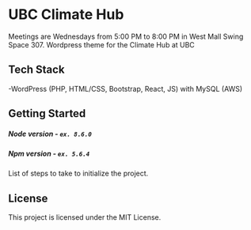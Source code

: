 # UBC Climate Hub 

Meetings are Wednesdays from 5:00 PM to 8:00 PM in West Mall Swing Space 307.
Wordpress theme for the Climate Hub at UBC

## Tech Stack
-WordPress (PHP, HTML/CSS, Bootstrap, React, JS) with MySQL (AWS)

## Getting Started
##### Node version - `ex. 8.6.0`
##### Npm version - `ex. 5.6.4`
List of steps to take to initialize the project.

## License
This project is licensed under the MIT License.